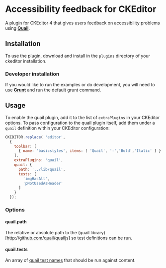 Accessibility feedback for CKEditor
===================================

A plugin for CKEditor 4 that gives users feedback on accessibility problems using **[Quail](http://quailjs.org)**.

Installation
------------

To use the plugin, download and install in the `plugins` directory of your ckeditor installation.

### Developer installation

If you would like to run the examples or do development, you will need to use **[Grunt](http://gruntjs.com)** and run the default grunt command.

Usage
-----

To enable the quail plugin, add it to the list of `extraPlugins` in your CKEditor options. To pass configuration to the quail plugin itself, add them under a `quail` definition within your CKEditor configuration:

```javascript
CKEDITOR.replace( 'editor',
  {
    toolbar: [
      { name: 'basicstyles', items: [ 'Quail', '-','Bold','Italic' ] }
    ],
    extraPlugins: 'quail',
    quail: {
      path: '../lib/quail',
      tests: [
        'imgHasAlt',
        'pNotUsedAsHeader'
      ]
    }
  });
```

### Options

#### quail.path

The relative or absolute path to the (quail library)[http://github.com/quail/quailjs] so test definitions can be run.

#### quail.tests

An array of [quail test names](http://quailjs.org/#/accessibility-tests) that should be run against content.
